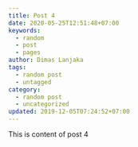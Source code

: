 ```yaml
---
title: Post 4
date: 2020-05-25T12:51:48+07:00
keywords:
  - random
  - post
  - pages
author: Dimas Lanjaka
tags:
  - random post
  - untagged
category:
  - random post
  - uncategorized
updated: 2019-12-05T07:24:52+07:00
---
```

This is content of post 4